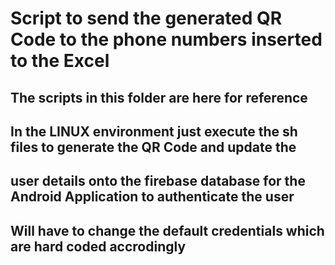# Script to send the generated QR Code to the phone numbers inserted to the Excel

## The scripts in this folder are here for reference
##  In the LINUX environment just execute the sh files to generate the QR Code and update the 
##      user details onto the firebase database for the Android Application to authenticate the user
##  Will have to change the default credentials which are hard coded accrodingly